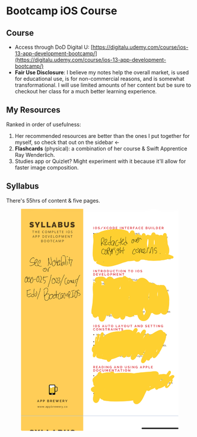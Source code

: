 # Bootcamp iOS Course

## Course

* Access through DoD Digital U: [https://digitalu.udemy.com/course/ios-13-app-development-bootcamp/](https://digitalu.udemy.com/course/ios-13-app-development-bootcamp/)
* **Fair Use Disclosure**: I believe my notes help the overall market, is used for educational use, is for non-commercial reasons, and is somewhat transformational. I will use limited amounts of her content but be sure to checkout her class for a much better learning experience.

## My Resources

Ranked in order of usefulness:

1. Her recommended resources are better than the ones I put together for myself, so check that out on the sidebar <-
2. **Flashcards** (physical): a combination of her course & Swift Apprentice Ray Wenderlich.
3. Studies app or Quizlet? Might experiment with it because it'll allow for faster image composition.

## Syllabus

There's 55hrs of content & five pages.

<figure><img src="../../../../../.gitbook/assets/image (3) (1) (1) (1) (1) (1) (1) (1) (1) (1) (1) (1).png" alt=""><figcaption></figcaption></figure>



